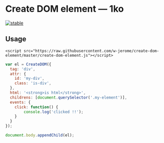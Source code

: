 # Create DOM element — 1ko

[![stable](http://badges.github.io/stability-badges/dist/stable.svg)](http://github.com/badges/stability-badges)

## Usage

`<script src="https://raw.githubusercontent.com/w-jerome/create-dom-element/master/create-dom-element.js"></script>`

```javascript
var el = CreateDOM({
  tag: 'div',
  attr: {
    id: 'my-div',
    class: 'is-div',
  },
  html: '<strong>is html</strong>',
  childrens: [document.querySelector('.my-element')],
  events: {
    click: function() {
        console.log('clicked !!');
    }
  }
});

document.body.appendChild(el);
```
